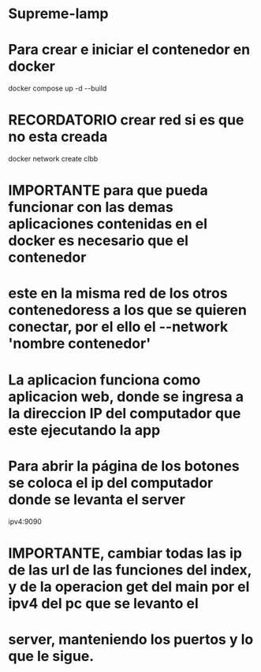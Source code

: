 # Supreme-lamp

# Para crear e iniciar el contenedor en docker
docker compose up -d --build

# RECORDATORIO crear red si es que no esta creada
docker network create clbb

# IMPORTANTE para que pueda funcionar con las demas aplicaciones contenidas en el docker es necesario que el contenedor 
# este en la misma red de los otros contenedoress a los que se quieren conectar, por el ello el --network 'nombre contenedor'

# La aplicacion funciona como aplicacion web, donde se ingresa a la direccion IP del computador que este ejecutando la app
# Para abrir la página de los botones se coloca el ip del computador donde se levanta el server
ipv4:9090

# IMPORTANTE, cambiar todas las ip de las url de las funciones del index, y de la operacion get del main por el ipv4 del pc que se levanto el 
# server, manteniendo los puertos y lo que le sigue.
